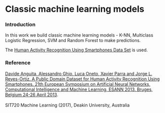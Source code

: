 # Classic machine learning models
### Introduction
In this work we build classic machine learning models - K-NN, Multiclass Logistic Regression, SVM and Random Forest to make predictions.

The [Human Activity Recognition Using Smartphones Data Set](http://archive.ics.uci.edu/ml/datasets/Human+Activity+Recognition+Using+Smartphones) is used.


### Reference
[Davide Anguita, Alessandro Ghio, Luca Oneto, Xavier Parra and Jorge L. Reyes-Ortiz. A Public Domain Dataset for Human Activity Recognition Using Smartphones. 21th European Symposium on Artificial Neural Networks, Computational Intelligence and Machine Learning, ESANN 2013. Bruges, Belgium 24-26 April 2013](https://www.elen.ucl.ac.be/Proceedings/esann/esannpdf/es2013-84.pdf).
<br></br>
SIT720 Machine Learning (2017), Deakin University, Australia
